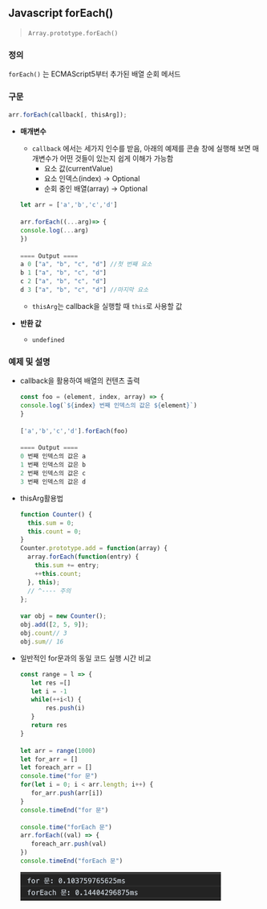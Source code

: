 ## Javascript forEach()

> `Array.prototype.forEach()`

### 정의

`forEach()` 는 ECMAScript5부터 추가된 배열 순회 메서드

### 구문

```javascript
arr.forEach(callback[, thisArg]);
```

- **매개변수**
    - `callback` 에서는 세가지 인수를 받음, 아래의 예제를 콘솔 창에 실행해 보면 매개변수가 어떤 것들이 있는지 쉽게 이해가 가능함
        - 요소 값(currentValue)
        - 요소 인덱스(index) → Optional
        - 순회 중인 배열(array) → Optional

    ```javascript
    let arr = ['a','b','c','d']

    arr.forEach((...arg)=> {
    console.log(...arg)
    })

    ==== Output ====
    a 0 ["a", "b", "c", "d"] //첫 번째 요소
    b 1 ["a", "b", "c", "d"]
    c 2 ["a", "b", "c", "d"]
    d 3 ["a", "b", "c", "d"] //마지막 요소
    ```

    - `thisArg`는 callback을 실행할 때 `this`로 사용할 값
- **반환 값**

    - `undefined`

### 예제 및 설명

- callback을 활용하여 배열의 컨텐츠 출력

    ```javascript
    const foo = (element, index, array) => {
    console.log(`${index} 번째 인덱스의 값은 ${element}`)
    }
    
    ['a','b','c','d'].forEach(foo)
    
    ==== Output ====
    0 번째 인덱스의 값은 a
    1 번째 인덱스의 값은 b
    2 번째 인덱스의 값은 c
    3 번째 인덱스의 값은 d
    ```

- thisArg활용법

    ```javascript
    function Counter() {
      this.sum = 0;
      this.count = 0;
    }
    Counter.prototype.add = function(array) {
      array.forEach(function(entry) {
        this.sum += entry;
        ++this.count;
      }, this);
      // ^---- 주의
    };
    
    var obj = new Counter();
    obj.add([2, 5, 9]);
    obj.count// 3
    obj.sum// 16
    ```

- 일반적인 for문과의 동일 코드 실행 시간 비교

    ```javascript
    const range = l => {
       let res =[]
       let i = -1
       while(++i<l) {
           res.push(i)
       }
       return res
    }
    
    let arr = range(1000)
    let for_arr = []
    let foreach_arr = []
    console.time("for 문")
    for(let i = 0; i < arr.length; i++) {
       for_arr.push(arr[i])
    }
    console.timeEnd("for 문")
    
    console.time("forEach 문")
    arr.forEach((val) => {
       foreach_arr.push(val)
    })
    console.timeEnd("forEach 문")
    ```

    <img src="./time.png" width="400">



